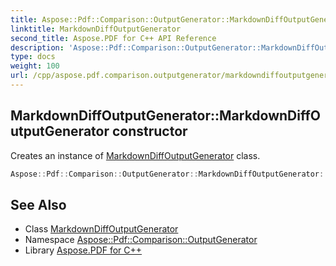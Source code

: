 ```yaml
---
title: Aspose::Pdf::Comparison::OutputGenerator::MarkdownDiffOutputGenerator::MarkdownDiffOutputGenerator constructor
linktitle: MarkdownDiffOutputGenerator
second_title: Aspose.PDF for C++ API Reference
description: 'Aspose::Pdf::Comparison::OutputGenerator::MarkdownDiffOutputGenerator::MarkdownDiffOutputGenerator constructor. Creates an instance of MarkdownDiffOutputGenerator class in C++.'
type: docs
weight: 100
url: /cpp/aspose.pdf.comparison.outputgenerator/markdowndiffoutputgenerator/markdowndiffoutputgenerator/
---
```

## MarkdownDiffOutputGenerator::MarkdownDiffOutputGenerator constructor


Creates an instance of [MarkdownDiffOutputGenerator](../) class.

```cpp
Aspose::Pdf::Comparison::OutputGenerator::MarkdownDiffOutputGenerator::MarkdownDiffOutputGenerator()
```

## See Also

* Class [MarkdownDiffOutputGenerator](../)
* Namespace [Aspose::Pdf::Comparison::OutputGenerator](../../)
* Library [Aspose.PDF for C++](../../../)
